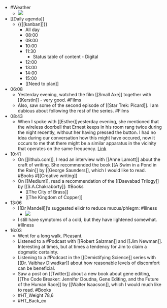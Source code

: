 - #Weather
    - ![](https://firebasestorage.googleapis.com/v0/b/firescript-577a2.appspot.com/o/imgs%2Fapp%2FDavidsroam%2FOUBd32HdQD.png?alt=media&token=254fb958-e050-4cf0-b24e-1b5257f06dcb)
- [[Daily agenda]]
    - {{[[kanban]]}}
        - All day
        - 08:00
        - 09:00
        - 10:00
        - 11:30
            - Status table of content - Digital
        - 12:00
        - 13:00
        - 14:00
        - 15:00
        - [[Need to plan]]
- 06:08
    - Yesterday evening, watched the film [[Small Axe]] together with [[Kerstin]] - very good. #Films
    - Also, saw some of the second episode of [[Star Trek: Picard]]. I am dubious about following the rest of the series. #Films
- 08:43
    - When I spoke with [[Esther]]yesterday evening, she mentioned that the wireless doorbell that Ernest keeps in his room rang twice during the night recently, without her having pressed the button. I had no idea during our conversation how this might have occured, now it occurs to me that there might be a similar apparatus in the vicinity that operates on the same frequency. [Link](https://drillwarrior.com/can-a-doorbell-ring-by-itself/)
- 10:41
    - On [[lithub.com]], I read an interview with [[Anne Lamott]] about the craft of writing. She recommended the book [[A Swim in a Pond in the Rain]] by [[George Saunders]], which I would like to read. #Books #[[Creative writing]]
    - On [[Medium]], read a recommendation of the [[Daevabad Trilogy]] by [[S.A.Chakraborty]]: #Books
        - [[The City of Brass]]
        - [[The Kingdom of Copper]]
- 13:06
    - [[Dr Mandell]]’s suggested elixir to reduce mucus/phlegm: #Illness
        - ![](https://firebasestorage.googleapis.com/v0/b/firescript-577a2.appspot.com/o/imgs%2Fapp%2FDavidsroam%2Fr1GCPfWO7R.jpeg?alt=media&token=a731e358-cf8d-42e1-89f0-b79e74536f97)
    - I still have symptoms of a cold, but they have lightened somewhat. #Illness
- 16:03
    - Went for a long walk. Pleasant.
    - Listened to a #Podcast with [[Robert Salzman]] and [[Jim Newman]]. Interesting at times, but at times a tendency for Jim to claim a dogmatic certainty.
    - Listening to a #Podcast in the [[Demistifying Science]] series with [[Dr. Vaibhav Diwadkar]] about how reasonable levels of discomfort can be beneficial.
    - Saw a post on [[Twitter]] about a new book about gene editing, [[The Code Breaker: Jennifer Doudna, Gene Editing, and the Future of the Human Race]] by [[Walter Isaacson]], which I would much like to read. #Books
    - #HT_Weight 78,6
    - #HT_Back_ex
